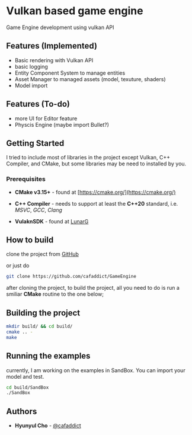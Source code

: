 # Vulkan based game engine

Game Engine development using vulkan API

## Features (Implemented)

- Basic rendering with Vulkan API
- basic logging
- Entity Component System to manage entities
- Asset Manager to managed assets (model, texuture, shaders)
- Model import

## Features (To-do)

- more UI for Editor feature
- Physcis Engine (maybe import Bullet?)

## Getting Started

I tried to include most of libraries in the project except Vulkan, C++ Compiler, and CMake, but some libraries may be need to installed by you.

### Prerequisites

- **CMake v3.15+** - found at [https://cmake.org/](https://cmake.org/)

- **C++ Compiler** - needs to support at least the **C++20** standard, i.e. _MSVC_,
  _GCC_, _Clang_

- **VulaknSDK** - found at [LunarG](https://www.lunarg.com/vulkan-sdk/)

## How to build

clone the project from
[GitHub](https://github.com/cafaddict/GameEngine)

or just do

```bash
git clone https://github.com/cafaddict/GameEngine
```

after cloning the project, to build the project, all you need to do is run a smiliar **CMake** routine to the one below;

## Building the project

```bash
mkdir build/ && cd build/
cmake .. -
make
```

## Running the examples

currently, I am working on the examples in SandBox. You can import your model and test.

```bash
cd build/SandBox
./SandBox

```

## Authors

- **Hyunyul Cho** - [@cafaddict](https://github.com/filipdutescu)
